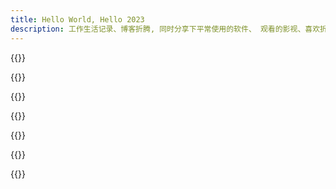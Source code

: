 ```yaml
---
title: Hello World, Hello 2023
description: 工作生活记录、博客折腾, 同时分享下平常使用的软件、 观看的影视、喜欢折腾的物品等~~
---
```

<div class="photo-home" view-image>
{{<photo img="https://img.koobai.com/photo/taohua.webp"  img-small="https://img.koobai.com/photo/taohua-small.webp" title="春暖花开">}}

{{<photo img="https://img.koobai.com/photo/lego.webp"  img-small="https://img.koobai.com/photo/lego-small.webp" title="喜欢拼装的过程">}}

{{<photo img="https://img.koobai.com/photo/birthday.webp"  img-small="https://img.koobai.com/photo/birthday-small.webp" title="快乐的成长">}}

{{<photo img="https://img.koobai.com/article/zoom.jpg"  img-small="https://img.koobai.com/photo/jianpan-small.webp" title="客制化机械键盘">}}

{{<photo img="https://img.koobai.com/photo/haobaba.webp"  img-small="https://img.koobai.com/photo/haobaba-small.webp" title="来自闺女的奖励">}}

{{<photo img="https://img.koobai.com/photo/nguang.webp"  img-small="https://img.koobai.com/photo/nguang-small.webp" title="逆光">}}
</div>
{{<memos>}}